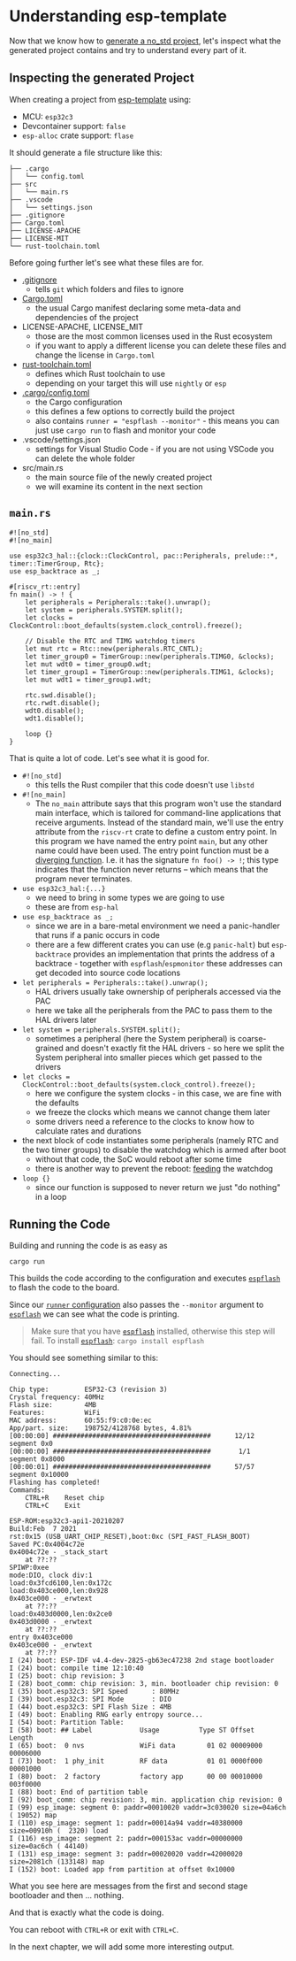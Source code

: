 # Understanding esp-template

Now that we know how to [generate a no_std project], let's inspect what the generated
project contains and try to understand every part of it.

## Inspecting the generated Project

When creating a project from [esp-template] using:
- MCU: `esp32c3`
- Devcontainer support: `false`
- `esp-alloc` crate support: `flase`

It should generate a file structure like this:

```text
├── .cargo
│   └── config.toml
├── src
│   └── main.rs
├── .vscode
│   └── settings.json
├── .gitignore
├── Cargo.toml
├── LICENSE-APACHE
├── LICENSE-MIT
└── rust-toolchain.toml

```

Before going further let's see what these files are for.

- [.gitignore]
    - tells `git` which folders and files to ignore
- [Cargo.toml]
    - the usual Cargo manifest declaring some meta-data and dependencies of the project
- LICENSE-APACHE, LICENSE_MIT
    - those are the most common licenses used in the Rust ecosystem
    - if you want to apply a different license you can delete these files and change the license in `Cargo.toml`
- [rust-toolchain.toml]
    - defines which Rust toolchain to use
    - depending on your target this will use `nightly` or `esp`
- [.cargo/config.toml]
    - the Cargo configuration
    - this defines a few options to correctly build the project
    - also contains `runner = "espflash --monitor"` - this means you can just use `cargo run` to flash and monitor your code
- .vscode/settings.json
    - settings for Visual Studio Code - if you are not using VSCode you can delete the whole folder
- src/main.rs
    - the main source file of the newly created project
    - we will examine its content in the next section

## `main.rs`

```rust,ignore
#![no_std]
#![no_main]

use esp32c3_hal::{clock::ClockControl, pac::Peripherals, prelude::*, timer::TimerGroup, Rtc};
use esp_backtrace as _;

#[riscv_rt::entry]
fn main() -> ! {
    let peripherals = Peripherals::take().unwrap();
    let system = peripherals.SYSTEM.split();
    let clocks = ClockControl::boot_defaults(system.clock_control).freeze();

    // Disable the RTC and TIMG watchdog timers
    let mut rtc = Rtc::new(peripherals.RTC_CNTL);
    let timer_group0 = TimerGroup::new(peripherals.TIMG0, &clocks);
    let mut wdt0 = timer_group0.wdt;
    let timer_group1 = TimerGroup::new(peripherals.TIMG1, &clocks);
    let mut wdt1 = timer_group1.wdt;

    rtc.swd.disable();
    rtc.rwdt.disable();
    wdt0.disable();
    wdt1.disable();

    loop {}
}
```

That is quite a lot of code. Let's see what it is good for.

- `#![no_std]`
    - this tells the Rust compiler that this code doesn't use `libstd`
- `#![no_main]`
    - The `no_main` attribute says that this program won't use the standard main interface, which is tailored for command-line applications that receive arguments. Instead of the standard main, we'll use the entry attribute from the `riscv-rt` crate to define a custom entry point. In this program we have named the entry point `main`, but any other name could have been used. The entry point function must be a [diverging function]. I.e. it has the signature `fn foo() -> !`; this type indicates that the function never returns – which means that the program never terminates.
- `use esp32c3_hal:{...}`
    - we need to bring in some types we are going to use
    - these are from `esp-hal`
- `use esp_backtrace as _;`
    - since we are in a bare-metal environment we need a panic-handler that runs if a panic occurs in code
    - there are a few different crates you can use (e.g `panic-halt`) but `esp-backtrace` provides an implementation that prints the address of a backtrace - together with `espflash`/`espmonitor` these addresses can get decoded into source code locations
- `let peripherals = Peripherals::take().unwrap();`
    - HAL drivers usually take ownership of peripherals accessed via the PAC
    - here we take all the peripherals from the PAC to pass them to the HAL drivers later
- `let system = peripherals.SYSTEM.split();`
    - sometimes a peripheral (here the System peripheral) is coarse-grained and doesn't exactly fit the HAL drivers - so here we split the System peripheral into smaller pieces which get passed to the drivers
- `let clocks = ClockControl::boot_defaults(system.clock_control).freeze();`
    - here we configure the system clocks - in this case, we are fine with the defaults
    - we freeze the clocks which means we cannot change them later
    - some drivers need a reference to the clocks to know how to calculate rates and durations
- the next block of code instantiates some peripherals (namely RTC and the two timer groups) to disable the watchdog which is armed after boot
    - without that code, the SoC would reboot after some time
    - there is another way to prevent the reboot: [feeding](https://docs.rs/esp32c3-hal/0.2.0/esp32c3_hal/prelude/trait._embedded_hal_watchdog_Watchdog.html#tymethod.feed) the watchdog
- `loop {}`
    - since our function is supposed to never return we just "do nothing" in a loop

## Running the Code

Building and running the code is as easy as

```shell
cargo run
```

This builds the code according to the configuration and executes [`espflash`] to flash the code to the board.

Since our [`runner` configuration] also passes the `--monitor` argument to [`espflash`] we can see what the code is printing.

> Make sure that you have [`espflash`] installed, otherwise this step will fail. To install [`espflash`]:
> `cargo install espflash`

You should see something similar to this:
```text
Connecting...

Chip type:         ESP32-C3 (revision 3)
Crystal frequency: 40MHz
Flash size:        4MB
Features:          WiFi
MAC address:       60:55:f9:c0:0e:ec
App/part. size:    198752/4128768 bytes, 4.81%
[00:00:00] ########################################      12/12      segment 0x0
[00:00:00] ########################################       1/1       segment 0x8000
[00:00:01] ########################################      57/57      segment 0x10000
Flashing has completed!
Commands:
    CTRL+R    Reset chip
    CTRL+C    Exit

ESP-ROM:esp32c3-api1-20210207
Build:Feb  7 2021
rst:0x15 (USB_UART_CHIP_RESET),boot:0xc (SPI_FAST_FLASH_BOOT)
Saved PC:0x4004c72e
0x4004c72e - _stack_start
    at ??:??
SPIWP:0xee
mode:DIO, clock div:1
load:0x3fcd6100,len:0x172c
load:0x403ce000,len:0x928
0x403ce000 - _erwtext
    at ??:??
load:0x403d0000,len:0x2ce0
0x403d0000 - _erwtext
    at ??:??
entry 0x403ce000
0x403ce000 - _erwtext
    at ??:??
I (24) boot: ESP-IDF v4.4-dev-2825-gb63ec47238 2nd stage bootloader
I (24) boot: compile time 12:10:40
I (25) boot: chip revision: 3
I (28) boot_comm: chip revision: 3, min. bootloader chip revision: 0
I (35) boot.esp32c3: SPI Speed      : 80MHz
I (39) boot.esp32c3: SPI Mode       : DIO
I (44) boot.esp32c3: SPI Flash Size : 4MB
I (49) boot: Enabling RNG early entropy source...
I (54) boot: Partition Table:
I (58) boot: ## Label            Usage          Type ST Offset   Length
I (65) boot:  0 nvs              WiFi data        01 02 00009000 00006000
I (73) boot:  1 phy_init         RF data          01 01 0000f000 00001000
I (80) boot:  2 factory          factory app      00 00 00010000 003f0000
I (88) boot: End of partition table
I (92) boot_comm: chip revision: 3, min. application chip revision: 0
I (99) esp_image: segment 0: paddr=00010020 vaddr=3c030020 size=04a6ch ( 19052) map
I (110) esp_image: segment 1: paddr=00014a94 vaddr=40380000 size=00910h (  2320) load
I (116) esp_image: segment 2: paddr=000153ac vaddr=00000000 size=0ac6ch ( 44140)
I (131) esp_image: segment 3: paddr=00020020 vaddr=42000020 size=2081ch (133148) map
I (152) boot: Loaded app from partition at offset 0x10000

```

What you see here are messages from the first and second stage bootloader and then ... nothing.

And that is exactly what the code is doing.

You can reboot with `CTRL+R` or exit with `CTRL+C`.

In the next chapter, we will add some more interesting output.


[generate a no_std project]: ../generate-project-from-template.md#esp-template
[esp-template]: https://github.com/esp-rs/esp-template
[.gitignore]: https://git-scm.com/docs/gitignore
[Cargo.toml]: https://doc.rust-lang.org/cargo/reference/manifest.html
[rust-toolchain.toml]: https://rust-lang.github.io/rustup/overrides.html#the-toolchain-file
[.cargo/config.toml]: https://doc.rust-lang.org/cargo/reference/config.html
[`espflash`]: https://github.com/esp-rs/espflash/tree/main/espflash
[`runner` configuration]: https://doc.rust-lang.org/cargo/reference/config.html#targettriplerunner
[diverging function]: https://doc.rust-lang.org/beta/rust-by-example/fn/diverging.html
